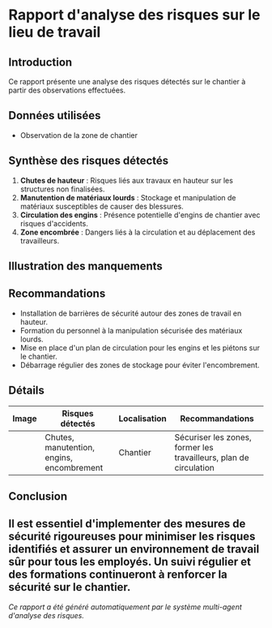 # Rapport d'analyse des risques sur le lieu de travail
## Introduction
Ce rapport présente une analyse des risques détectés sur le chantier à partir des observations effectuées.

## Données utilisées
- Observation de la zone de chantier

## Synthèse des risques détectés
1. **Chutes de hauteur** : Risques liés aux travaux en hauteur sur les structures non finalisées.
2. **Manutention de matériaux lourds** : Stockage et manipulation de matériaux susceptibles de causer des blessures.
3. **Circulation des engins** : Présence potentielle d'engins de chantier avec risques d'accidents.
4. **Zone encombrée** : Dangers liés à la circulation et au déplacement des travailleurs.

## Illustration des manquements
<!-- Insertion d'images annotées ou de schémas non fournis ici-->

## Recommandations
- Installation de barrières de sécurité autour des zones de travail en hauteur.
- Formation du personnel à la manipulation sécurisée des matériaux lourds.
- Mise en place d'un plan de circulation pour les engins et les piétons sur le chantier.
- Débarrage régulier des zones de stockage pour éviter l'encombrement.

## Détails
| Image | Risques détectés                       | Localisation    | Recommandations                                   |
|-------|---------------------------------------|-----------------|--------------------------------------------------|
|       | Chutes, manutention, engins, encombrement | Chantier        | Sécuriser les zones, former les travailleurs, plan de circulation |

## Conclusion
Il est essentiel d'implementer des mesures de sécurité rigoureuses pour minimiser les risques identifiés et assurer un environnement de travail sûr pour tous les employés. Un suivi régulier et des formations continueront à renforcer la sécurité sur le chantier.
---
*Ce rapport a été généré automatiquement par le système multi-agent d'analyse des risques.*